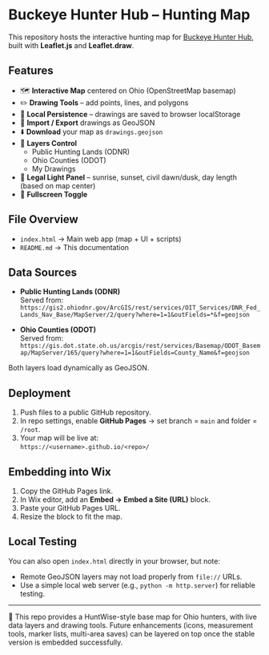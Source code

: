 # Buckeye Hunter Hub – Hunting Map

This repository hosts the interactive hunting map for [Buckeye Hunter Hub](https://www.buckeyehunterhub.com), built with **Leaflet.js** and **Leaflet.draw**.

## Features
- 🗺️ **Interactive Map** centered on Ohio (OpenStreetMap basemap)
- ✏️ **Drawing Tools** – add points, lines, and polygons
- 💾 **Local Persistence** – drawings are saved to browser localStorage
- 📂 **Import / Export** drawings as GeoJSON
- ⬇️ **Download** your map as `drawings.geojson`
- 📑 **Layers Control**
  - Public Hunting Lands (ODNR)
  - Ohio Counties (ODOT)
  - My Drawings
- 🌅 **Legal Light Panel** – sunrise, sunset, civil dawn/dusk, day length (based on map center)
- 🔲 **Fullscreen Toggle**

## File Overview
- `index.html` → Main web app (map + UI + scripts)
- `README.md` → This documentation

## Data Sources
- **Public Hunting Lands (ODNR)**  
  Served from:  
  `https://gis2.ohiodnr.gov/ArcGIS/rest/services/OIT_Services/DNR_Fed_Lands_Nav_Base/MapServer/2/query?where=1=1&outFields=*&f=geojson`

- **Ohio Counties (ODOT)**  
  Served from:  
  `https://gis.dot.state.oh.us/arcgis/rest/services/Basemap/ODOT_Basemap/MapServer/165/query?where=1=1&outFields=County_Name&f=geojson`

Both layers load dynamically as GeoJSON.

## Deployment
1. Push files to a public GitHub repository.
2. In repo settings, enable **GitHub Pages** → set branch = `main` and folder = `/root`.
3. Your map will be live at:  
   `https://<username>.github.io/<repo>/`

## Embedding into Wix
1. Copy the GitHub Pages link.
2. In Wix editor, add an **Embed → Embed a Site (URL)** block.
3. Paste your GitHub Pages URL.
4. Resize the block to fit the map.

## Local Testing
You can also open `index.html` directly in your browser, but note:
- Remote GeoJSON layers may not load properly from `file://` URLs.
- Use a simple local web server (e.g., `python -m http.server`) for reliable testing.

---

🚀 This repo provides a HuntWise-style base map for Ohio hunters, with live data layers and drawing tools. Future enhancements (icons, measurement tools, marker lists, multi-area saves) can be layered on top once the stable version is embedded successfully.
